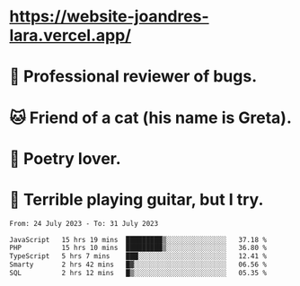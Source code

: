 # https://website-joandres-lara.vercel.app/
# 🐛 Professional reviewer of bugs.
# 🐱 Friend of a cat (his name is Greta).
# 📜 Poetry lover.
# 🎸 Terrible playing guitar, but I try.

<!--START_SECTION:waka-->

```txt
From: 24 July 2023 - To: 31 July 2023

JavaScript   15 hrs 19 mins  █████████▒░░░░░░░░░░░░░░░   37.18 %
PHP          15 hrs 10 mins  █████████▒░░░░░░░░░░░░░░░   36.80 %
TypeScript   5 hrs 7 mins    ███░░░░░░░░░░░░░░░░░░░░░░   12.41 %
Smarty       2 hrs 42 mins   █▓░░░░░░░░░░░░░░░░░░░░░░░   06.56 %
SQL          2 hrs 12 mins   █▒░░░░░░░░░░░░░░░░░░░░░░░   05.35 %
```

<!--END_SECTION:waka-->
